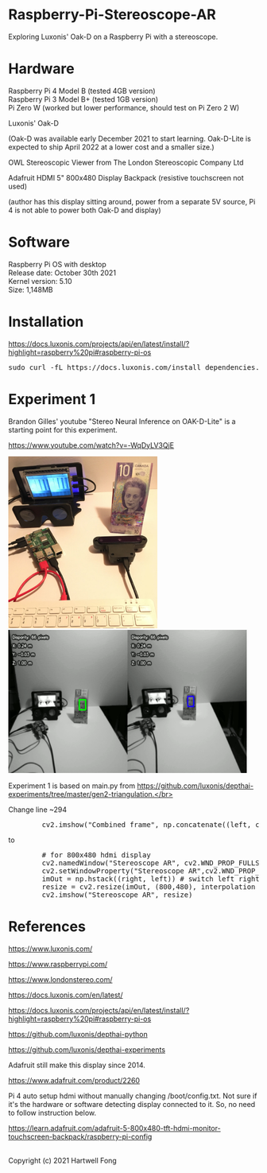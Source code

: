 # Raspberry-Pi-Stereoscope-AR
Exploring Luxonis' Oak-D on a Raspberry Pi with a stereoscope.</br>
 
# Hardware
Raspberry Pi 4 Model B (tested 4GB version)</br>
Raspberry Pi 3 Model B+ (tested 1GB version)</br>
Pi Zero W (worked but lower performance, should test on Pi Zero 2 W)</br>

Luxonis' Oak-D</br>

(Oak-D was available early December 2021 to start learning. Oak-D-Lite is expected to ship April 2022 at a lower cost and a smaller size.)</br>

OWL Stereoscopic Viewer from The London Stereoscopic Company Ltd</br>

Adafruit HDMI 5" 800x480 Display Backpack (resistive touchscreen not used)</br>

(author has this display sitting around, power from a separate 5V source, Pi 4 is not able to power both Oak-D and display)</br>

# Software
Raspberry Pi OS with desktop</br>
Release date: October 30th 2021</br>
Kernel version: 5.10</br>
Size: 1,148MB</br>

# Installation

https://docs.luxonis.com/projects/api/en/latest/install/?highlight=raspberry%20pi#raspberry-pi-os

<pre>
sudo curl -fL https://docs.luxonis.com/install_dependencies.sh | bash
</pre>

# Experiment 1</br>

Brandon Gilles' youtube "Stereo Neural Inference on OAK-D-Lite" is a starting point for this experiment.<br>

https://www.youtube.com/watch?v=-WqDyLV3QjE

<img src="images/stereoscope.jpg" width="300">

<img src="images/stereoscope2.gif" width="480">

Experiment 1 is based on main.py from https://github.com/luxonis/depthai-experiments/tree/master/gen2-triangulation.</br>

Change line ~294</br>

<pre>
        cv2.imshow("Combined frame", np.concatenate((left, combined ,right), axis=1))
</pre>

to

<pre>
        # for 800x480 hdmi display
        cv2.namedWindow("Stereoscope AR", cv2.WND_PROP_FULLSCREEN)
        cv2.setWindowProperty("Stereoscope AR",cv2.WND_PROP_FULLSCREEN,cv2.WINDOW_FULLSCREEN)
        imOut = np.hstack((right, left)) # switch left right for stereoscope AR
        resize = cv2.resize(imOut, (800,480), interpolation = cv2.INTER_LINEAR)
        cv2.imshow("Stereoscope AR", resize)
</pre>


# References</br>

https://www.luxonis.com/

https://www.raspberrypi.com/

https://www.londonstereo.com/

https://docs.luxonis.com/en/latest/

https://docs.luxonis.com/projects/api/en/latest/install/?highlight=raspberry%20pi#raspberry-pi-os

https://github.com/luxonis/depthai-python

https://github.com/luxonis/depthai-experiments

Adafruit still make this display since 2014.</br>

https://www.adafruit.com/product/2260

Pi 4 auto setup hdmi without manually changing /boot/config.txt. Not sure if it's the hardware or software detecting display connected to it. So, no need to follow instruction below.</br>

https://learn.adafruit.com/adafruit-5-800x480-tft-hdmi-monitor-touchscreen-backpack/raspberry-pi-config

</br>Copyright (c) 2021 Hartwell Fong</br>
